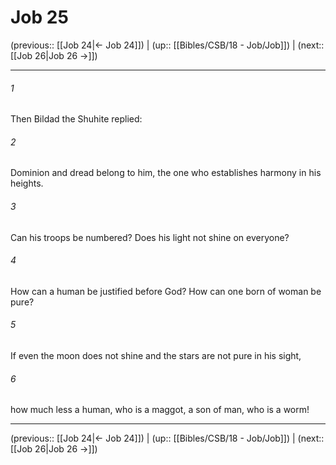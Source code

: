 # Job 25

(previous:: [[Job 24|← Job 24]]) | (up:: [[Bibles/CSB/18 - Job/Job]]) | (next:: [[Job 26|Job 26 →]])

***


###### 1 
Then Bildad the Shuhite replied: 

###### 2 
Dominion and dread belong to him, the one who establishes harmony in his heights. 

###### 3 
Can his troops be numbered? Does his light not shine on everyone? 

###### 4 
How can a human be justified before God? How can one born of woman be pure? 

###### 5 
If even the moon does not shine and the stars are not pure in his sight, 

###### 6 
how much less a human, who is a maggot, a son of man, who is a worm!

***

(previous:: [[Job 24|← Job 24]]) | (up:: [[Bibles/CSB/18 - Job/Job]]) | (next:: [[Job 26|Job 26 →]])
